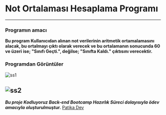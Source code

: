 # Not Ortalaması Hesaplama Programı
-------------------------------------------------------------------- 
### Programın amacı

**Bu program Kullanıcıdan alınan not verilerinin aritmetik ortamalamasını alacak, bu ortalmayı çıktı olarak verecek ve bu ortalamanın sonucunda 60 ve üzeri ise; "Sınıfı Geçti.", değilse; "Sınıfta Kaldı." çıktısını verecektir.** 

### Programdan Görüntüler
![ss1](https://user-images.githubusercontent.com/85981579/164350382-152d81a0-4312-4f5b-b65b-b36a8f83b828.PNG)

![ss2](https://user-images.githubusercontent.com/85981579/164350459-eb969e55-af7d-4054-a46b-cd9f64362095.PNG)
--------------------------------------------------------------------



***Bu proje Kodluyoruz Back-end Bootcamp Hazırlık Süreci dolayısıyla ödev amacıyla oluşturulmuştur.***
[Patika Dev](https://www.patika.dev)

